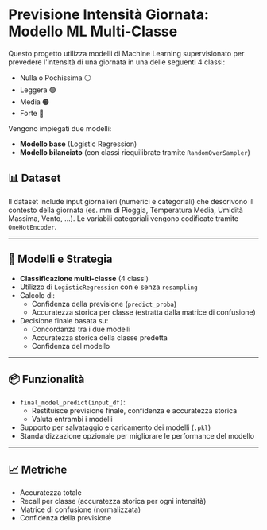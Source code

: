 # Previsione Intensità Giornata: Modello ML Multi-Classe

Questo progetto utilizza modelli di Machine Learning supervisionato per prevedere l'intensità di una giornata in una delle seguenti 4 classi:

- Nulla o Pochissima ⚪  
- Leggera 🟢  
- Media 🟠  
- Forte 🔴  

Vengono impiegati due modelli:
- **Modello base** (Logistic Regression)
- **Modello bilanciato** (con classi riequilibrate tramite `RandomOverSampler`)

## 📊 Dataset

Il dataset include input giornalieri (numerici e categoriali) che descrivono il contesto della giornata (es. mm di Pioggia, Temperatura Media, Umidità Massima, Vento, ...). Le variabili categoriali vengono codificate tramite `OneHotEncoder`.

---

## 🧠 Modelli e Strategia

- **Classificazione multi-classe** (4 classi)
- Utilizzo di `LogisticRegression` con e senza `resampling`
- Calcolo di:
  - Confidenza della previsione (`predict_proba`)
  - Accuratezza storica per classe (estratta dalla matrice di confusione)
- Decisione finale basata su:
  - Concordanza tra i due modelli
  - Accuratezza storica della classe predetta
  - Confidenza del modello

---

## 📦 Funzionalità

- `final_model_predict(input_df)`:
  - Restituisce previsione finale, confidenza e accuratezza storica
  - Valuta entrambi i modelli
- Supporto per salvataggio e caricamento dei modelli (`.pkl`)
- Standardizzazione opzionale per migliorare le performance del modello

---

## 📈 Metriche

- Accuratezza totale
- Recall per classe (accuratezza storica per ogni intensità)
- Matrice di confusione (normalizzata)
- Confidenza della previsione